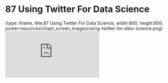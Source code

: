 # 87 Using Twitter For Data Science
 
{type: iframe, title:87 Using Twitter For Data Science, width:800, height:600, poster:resources/chapt_screen_images/using-twitter-for-data-science.png}
![](https://datatrail-jhu.github.io/DataTrail/no_toc/using-twitter-for-data-science.html)
 

 
